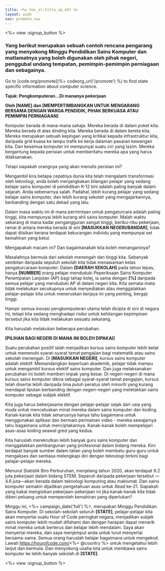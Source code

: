 ```yaml
---
title: <%= hoc_s(:title_op_ed) %>
layout: wide
nav: promote_nav
---
```

<%= view :signup_button %>

### Yang berikut merupakan sebuah contoh rencana pengarang yang menyokong Minggu Pendidikan Sains Komputer dan matlamatnya yang boleh digunakan oleh pihak negeri, penggubal undang tempatan, pemimpin-pemimpin perniagaan dan sebagainya.

  


Go to [code.org/promote](%= codeorg_url('/promote') %) to find state specific information about computer science.

**Tajuk: Pengkomputeran…Di mananya pekerjaan**

**Oleh [NAME] dan [MEMPERTIMBANGKAN UNTUK MENGARANG BERSAMA DENGAN WARGA PENDIDIK, PIHAK BERKUASA ATAU PEMIMPIN PERNIAGAAN]**

Komputer berada di mana-mana sahaja. Mereka berada di dalam poket kita. Mereka berada di atas dinding kita. Mereka berada di dalam kereta kita. Mereka merupakan sebuah kepingan yang kritikal kepada infrastruktur kita, daripada grid kuasa ke lampu trafik ke kerja dalaman pasaran kewangan kita. Dan kesemua komputer ini mempunyai suatu ciri yang lazim. Mereka bergantung kepada perisian untuk memberitahu mereka apa yang harus dilaksanakan.

Tetapi siapakah orangnya yang akan menulis perisian ini?

Mengambil kira betapa cepatnya dunia kita telah mengalami transformasi oleh teknologi, anda boleh menjangkakan bilangan pelajar yang sedang belajar sains komputer di pendidikan K-12 kini adalah paling banyak dalam sejarah. Anda sebenarnya salah. Padahal, lebih kurang pelajar yang sedang belajar sains komputer, dan lebih kurang sekolah yang mengajarkannya, berbanding dengan satu dekad yang lalu.

Dalam masa waktu ini di mana permintaan untuk pengaturcara adalah paling tinggi, kita mempunyai lebih kurang ahli sains komputer. Malah waktu sekarang di mana kadar pengangguran sangat tinggi, beribu-ribu pekerjaan, ramai di antara mereka berada di sini **[MASUKKAN NEGERI/BANDAR]**, tidak dapat diisikan kerana terdapat kekurangan individu yang mempunyai set kemahiran yang betul.

Mengapakah macam ini? Dan bagaimanakah kita boleh menanganinya?

Masalahnya bermula dari sekolah menengah dan tinggi kita. Sebanyak sembilan daripada sepuluh sekolah kita tidak menawarkan kelas pengaturcaraan komputer. Dalam **[DAERAH SEKOLAH]** pada tahun lepas, hanya **[NUMBER]** orang pelajar menduduki Peperiksaan Sains Komputer Penempatan Lanjutan (AP) bagi tahap kolej, ia sama dengan **[%]** daripada semua pelajar yang menduduki AP di dalam negeri kita. Kita semata-mata tidak melakukan secukupnya untuk menyediakan atau menggalakkan pelajar-pelajar kita untuk meneruskan kerjaya ini yang penting, bergaji tinggi.

Hampir semua inovasi pengkomputeran utama telah dicipta di sini di negara ini, tetapi kita sedang menghadapi risiko untuk kehilangan kepimpinan tersebut jika kita tidak melakukan sesuatu sekarang.

Kita haruslah melakukan beberapa perubahan.

**[PILIHAN BAGI NEGERI DI MANA INI BOLEH DIPAKAI]**

Suatu perubahan positif ialah menjadikan kursus sains komputer lebih ketat untuk memenuhi syarat-syarat tamat pengajian bagi matematik atau sains sekolah menengah. Di **[MASUKKAN NEGERI]**, kursus sains komputer adalah elektif. Memandangkan keperluan akademik, pelajar tidak mampu untuk mengambil kursus elektif sains komputer. Dan juga melaksanakan perubahan ini boleh memberi impak yang besar. Di negeri-negeri di mana kursus sains komputer dikira sebagai syarat-syarat tamat pengajian, kursus telah disertai lebih daripada lima puluh peratus oleh minoriti yang kurang mendapat liputan berbanding dengan negeri-negeri yang meletakkan sains komputer sebagai subjek elektif.

Kita juga harus bekerjasama dengan pelajar-pelajar sejak dari usia yang muda untuk mencetuskan minat mereka dalam sains komputer dan koding. Kanak-kanak kita tidak seharusnya hanya tahu bagaimana untuk menggunakan aplikasi dan bermain permainan video - mereka sewajarnya tahu bagaimana untuk menciptakannya. Kanak-kanak boleh mempelajari asas-asas koding seawal gred yang kedua.

Kita haruslah merekrutkan lebih banyak guru sains komputer dan menggalakkan pembangunan yang profesional dalam bidang mereka. Kini terdapat banyak sumber dalam talian yang boleh membatu guru-guru untuk mengakses dan sentiasa melengkapi diri dengan teknologi terkini bagi pelajar-pelajar mereka.

Menurut Statistik Biro Perburuhan, menjelang tahun 2020, akan terdapat 9.2 juta pekerjaan dalam bidang STEM. Separuh daripada pekerjaan tersebut —4.6 juta—akan berada dalam teknologi komputing atau maklumat. Dan sains komputer semakin dijadikan pengetahuan asas untuk Abad ke-21. Siapakah yang bakal mengisikan pekerjaan-pekerjaan ini jika kanak-kanak kita tidak diberi peluang untuk memperoleh kemahiran yang diperlukan?

Minggu ini, <%= campaign_date('full') %>, merupakan Minggu Pendidikan Sains Komputer. Di sekolah-sekolah seluruh **[STATE]**, pelajar-pelajar kita akan menyertai suatu Hour of Code peringkat negara, menjadikan subjek sains komputer lebih mudah difahami dan dengan harapan dapat menarik minat mereka untuk berterus dan belajar lebih mendalam. Saya akan menyertai mereka, dan saya menjemput anda untuk turut menyertai bersama-sama. Semua orang haruslah belajar bagaimana untuk mengekod. Lawati https://hourofcode.com/<%= @country %> untuk mengetahui lebih lanjut dan bermula. Dan menyokong usaha kita untuk membawa sains komputer ke lebih banyak sekolah di **[STATE]**.

<%= view :signup_button %>